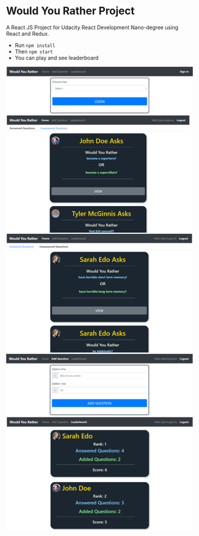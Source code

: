 # Would You Rather Project
A React JS Project for Udacity React Development Nano-degree using React and Redux.

* Run `npm install`
* Then `npm start`
* You can play and see leaderboard

<img src = "gitImages/1.png">
<img src = "gitImages/2.png">
<img src = "gitImages/3.png">
<img src = "gitImages/4.png">
<img src = "gitImages/5.png">
